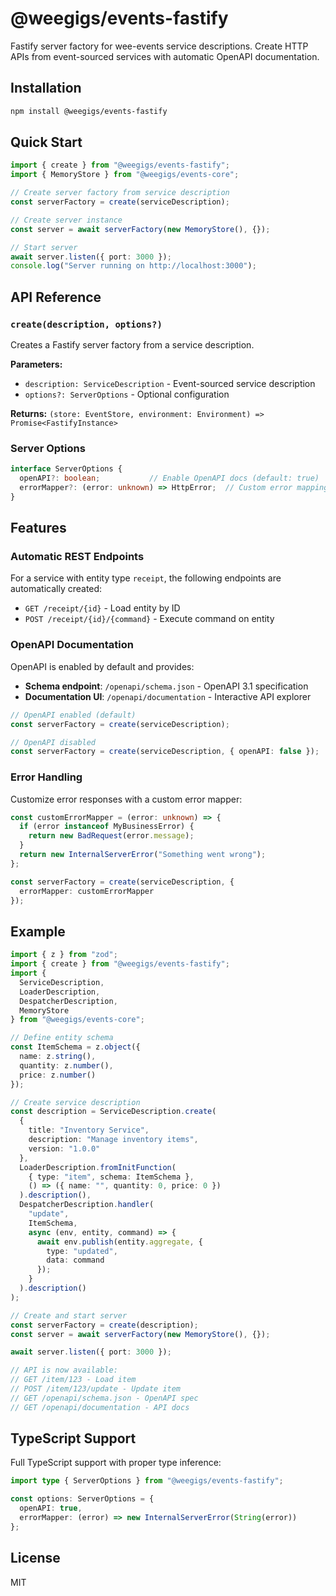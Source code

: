 # @weegigs/events-fastify

Fastify server factory for wee-events service descriptions. Create HTTP APIs from event-sourced services with automatic OpenAPI documentation.

## Installation

```bash
npm install @weegigs/events-fastify
```

## Quick Start

```typescript
import { create } from "@weegigs/events-fastify";
import { MemoryStore } from "@weegigs/events-core";

// Create server factory from service description
const serverFactory = create(serviceDescription);

// Create server instance
const server = await serverFactory(new MemoryStore(), {});

// Start server
await server.listen({ port: 3000 });
console.log("Server running on http://localhost:3000");
```

## API Reference

### `create(description, options?)`

Creates a Fastify server factory from a service description.

**Parameters:**
- `description: ServiceDescription` - Event-sourced service description
- `options?: ServerOptions` - Optional configuration

**Returns:** `(store: EventStore, environment: Environment) => Promise<FastifyInstance>`

### Server Options

```typescript
interface ServerOptions {
  openAPI?: boolean;           // Enable OpenAPI docs (default: true)
  errorMapper?: (error: unknown) => HttpError;  // Custom error mapping
}
```

## Features

### Automatic REST Endpoints

For a service with entity type `receipt`, the following endpoints are automatically created:

- `GET /receipt/{id}` - Load entity by ID
- `POST /receipt/{id}/{command}` - Execute command on entity

### OpenAPI Documentation

OpenAPI is enabled by default and provides:

- **Schema endpoint**: `/openapi/schema.json` - OpenAPI 3.1 specification
- **Documentation UI**: `/openapi/documentation` - Interactive API explorer

```typescript
// OpenAPI enabled (default)
const serverFactory = create(serviceDescription);

// OpenAPI disabled
const serverFactory = create(serviceDescription, { openAPI: false });
```

### Error Handling

Customize error responses with a custom error mapper:

```typescript
const customErrorMapper = (error: unknown) => {
  if (error instanceof MyBusinessError) {
    return new BadRequest(error.message);
  }
  return new InternalServerError("Something went wrong");
};

const serverFactory = create(serviceDescription, {
  errorMapper: customErrorMapper
});
```

## Example

```typescript
import { z } from "zod";
import { create } from "@weegigs/events-fastify";
import { 
  ServiceDescription, 
  LoaderDescription, 
  DespatcherDescription,
  MemoryStore 
} from "@weegigs/events-core";

// Define entity schema
const ItemSchema = z.object({
  name: z.string(),
  quantity: z.number(),
  price: z.number()
});

// Create service description
const description = ServiceDescription.create(
  { 
    title: "Inventory Service", 
    description: "Manage inventory items",
    version: "1.0.0" 
  },
  LoaderDescription.fromInitFunction(
    { type: "item", schema: ItemSchema },
    () => ({ name: "", quantity: 0, price: 0 })
  ).description(),
  DespatcherDescription.handler(
    "update", 
    ItemSchema, 
    async (env, entity, command) => {
      await env.publish(entity.aggregate, { 
        type: "updated", 
        data: command 
      });
    }
  ).description()
);

// Create and start server
const serverFactory = create(description);
const server = await serverFactory(new MemoryStore(), {});

await server.listen({ port: 3000 });

// API is now available:
// GET /item/123 - Load item
// POST /item/123/update - Update item
// GET /openapi/schema.json - OpenAPI spec
// GET /openapi/documentation - API docs
```

## TypeScript Support

Full TypeScript support with proper type inference:

```typescript
import type { ServerOptions } from "@weegigs/events-fastify";

const options: ServerOptions = {
  openAPI: true,
  errorMapper: (error) => new InternalServerError(String(error))
};
```

## License

MIT